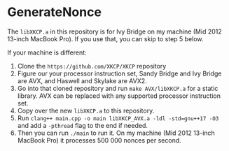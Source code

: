 # GenerateNonce

The `libXKCP.a` in this repository is for Ivy Bridge on my machine (Mid 2012 13-inch MacBook Pro). If you use that, you can skip to step 5 below.

If your machine is different:
1. Clone the `https://github.com/XKCP/XKCP` repository
2. Figure our your processor instruction set, Sandy Bridge and Ivy Bridge are AVX, and Haswell and Skylake are AVX2.
3. Go into that cloned repository and run `make AVX/libXKCP.a` for a static library. AVX can be replaced with any supported processor instruction set.
4. Copy over the new `libXKCP.a` to this repository.
5. Run `clang++ main.cpp -o main libXKCP_AVX.a -ldl -std=gnu++17 -O3` and add a `-pthread` flag to the end if needed.
6. Then you can run `./main` to run it. On my machine (Mid 2012 13-inch MacBook Pro) it processes 500 000 nonces per second.